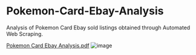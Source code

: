# Pokemon-Card-Ebay-Analysis
Analysis of Pokemon Card Ebay sold listings obtained through Automated Web Scraping. 


[Pokemon Card Ebay Analysis.pdf](https://github.com/user-attachments/files/16195697/Pokemon.Card.Ebay.Analysis.pdf)
![image](https://github.com/user-attachments/assets/b6b5a60d-8127-4ba0-b716-d76d65cf33b5)
